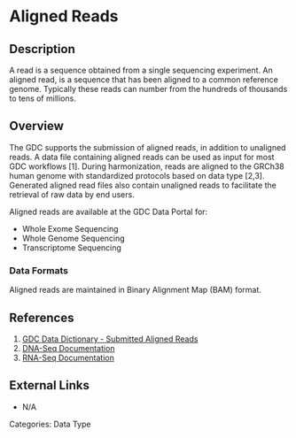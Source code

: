 # Aligned Reads #
## Description ##

A read is a sequence obtained from a single sequencing experiment. An aligned read, is a sequence that has been aligned to a common reference genome. Typically these reads can number from the hundreds of thousands to tens of millions.

## Overview ##
The GDC supports the submission of aligned reads, in addition to unaligned reads. A data file containing aligned reads can be used as input for most GDC workflows [1]. During harmonization,  reads are aligned to the GRCh38 human genome with standardized protocols based on data type [2,3]. Generated aligned read files also contain unaligned reads to facilitate the retrieval of raw data by end users.

Aligned reads are available at the GDC Data Portal for:
* Whole Exome Sequencing
* Whole Genome Sequencing
* Transcriptome Sequencing

### Data Formats ###
Aligned reads are maintained in Binary Alignment Map (BAM) format.

## References ##
1. [GDC Data Dictionary - Submitted Aligned Reads](https://docs.gdc.cancer.gov/Data_Dictionary/viewer/#?view=table-definition-view&id=submitted_aligned_reads)
2. [DNA-Seq Documentation](https://docs.gdc.cancer.gov/Data/Bioinformatics_Pipelines/DNA_Seq_Variant_Calling_Pipeline/)
3. [RNA-Seq Documentation](https://docs.gdc.cancer.gov/Data/Bioinformatics_Pipelines/Expression_mRNA_Pipeline/)

## External Links ##
* N/A

Categories: Data Type

